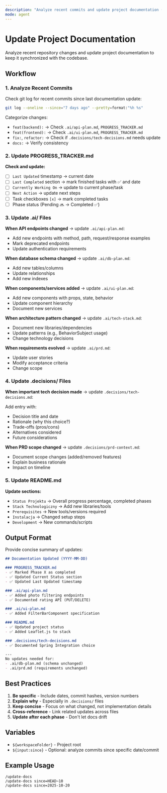 ```yaml
---
description: "Analyze recent commits and update project documentation (PROGRESS_TRACKER, .ai/, .decisions/, README)"
mode: agent
---
```


# Update Project Documentation

Analyze recent repository changes and update project documentation to keep it synchronized with the codebase.

## Workflow

### 1. Analyze Recent Commits

Check git log for recent commits since last documentation update:

```bash
git log --oneline --since="7 days ago" --pretty=format:"%h %s"
```

Categorize changes:
- `feat(backend):` → Check `.ai/api-plan.md`, `PROGRESS_TRACKER.md`
- `feat(frontend):` → Check `.ai/ui-plan.md`, `PROGRESS_TRACKER.md`
- `fix:`, `refactor:` → Check if `.decisions/tech-decisions.md` needs update
- `docs:` → Verify consistency

### 2. Update PROGRESS_TRACKER.md

**Check and update:**
- [ ] `Last Updated` timestamp → current date
- [ ] `Last Completed` section → mark finished tasks with ✅ and date
- [ ] `Currently Working On` → update to current phase/task
- [ ] `Next Action` → update next steps
- [ ] Task checkboxes `[x]` → mark completed tasks
- [ ] Phase status (Pending 🔜 → Completed ✅)

### 3. Update .ai/ Files

**When API endpoints changed** → update `.ai/api-plan.md`:
- Add new endpoints with method, path, request/response examples
- Mark deprecated endpoints
- Update authentication requirements

**When database schema changed** → update `.ai/db-plan.md`:
- Add new tables/columns
- Update relationships
- Add new indexes

**When components/services added** → update `.ai/ui-plan.md`:
- Add new components with props, state, behavior
- Update component hierarchy
- Document new services

**When architecture pattern changed** → update `.ai/tech-stack.md`:
- Document new libraries/dependencies
- Update patterns (e.g., BehaviorSubject usage)
- Change technology decisions

**When requirements evolved** → update `.ai/prd.md`:
- Update user stories
- Modify acceptance criteria
- Change scope

### 4. Update .decisions/ Files

**When important tech decision made** → update `.decisions/tech-decisions.md`:

Add entry with:
- Decision title and date
- Rationale (why this choice?)
- Trade-offs (pros/cons)
- Alternatives considered
- Future considerations

**When PRD scope changed** → update `.decisions/prd-context.md`:
- Document scope changes (added/removed features)
- Explain business rationale
- Impact on timeline

### 5. Update README.md

**Update sections:**
- `Status Projektu` → Overall progress percentage, completed phases
- `Stack Technologiczny` → Add new libraries/tools
- `Prerequisites` → New tools/versions required
- `Instalacja` → Changed setup steps
- `Development` → New commands/scripts

## Output Format

Provide concise summary of updates:

```markdown
## Documentation Updated (YYYY-MM-DD)

### PROGRESS_TRACKER.md
- ✅ Marked Phase X as completed
- ✅ Updated Current Status section
- ✅ Updated Last Updated timestamp

### .ai/api-plan.md
- ✅ Added photo filtering endpoints
- ✅ Documented rating API (PUT/DELETE)

### .ai/ui-plan.md
- ✅ Added FilterBarComponent specification

### README.md
- ✅ Updated project status
- ✅ Added Leaflet.js to stack

### .decisions/tech-decisions.md
- ✅ Documented Spring Integration choice

---
No updates needed for:
- .ai/db-plan.md (schema unchanged)
- .ai/prd.md (requirements unchanged)
```

## Best Practices

1. **Be specific** - Include dates, commit hashes, version numbers
2. **Explain why** - Especially in `.decisions/` files
3. **Keep concise** - Focus on what changed, not implementation details
4. **Cross-reference** - Link related updates across files
5. **Update after each phase** - Don't let docs drift

## Variables

- `${workspaceFolder}` - Project root
- `${input:since}` - Optional: analyze commits since specific date/commit

## Example Usage

```
/update-docs
/update-docs since=HEAD~10
/update-docs since=2025-10-20
```
